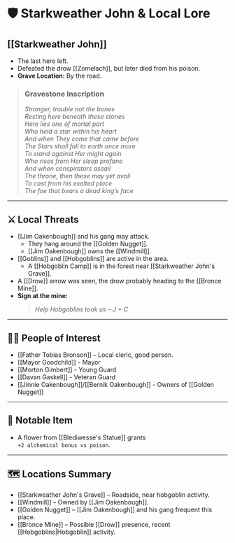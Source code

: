 # 🛡️ Starkweather John & Local Lore

## [[Starkweather John]]
- The last hero left.
- Defeated the drow [[Zomelach]], but later died from his poison.
- **Grave Location:** By the road.

> ### Gravestone Inscription  
> *Stranger, trouble not the bones*  
> *Resting here beneath these stones*  
> *Here lies one of mortal part*  
> *Who held a star within his heart*  
> *And when They come that came before*  
> *The Stars shall fall to earth once more*  
> *To stand against Her might again*  
> *Who rises from Her sleep profane*  
> *And when conspirators assail*  
> *The throne, then these may yet avail*  
> *To cast from his exalted place*  
> *The foe that bears a dead king’s face*

---

## ⚔️ Local Threats

- [[Jim Oakenbough]] and his gang may attack.
  - They hang around the [[Golden Nugget]].
  - [[Jim Oakenbough]] owns the [[Windmill]].
- [[Goblins]] and [[Hobgoblins]] are active in the area.
  - A [[Hobgoblin Camp]] is in the forest near [[Starkweather John's Grave]].
- A [[Drow]] arrow was seen, the drow probably heading to the [[Bronce Mine]].
- **Sign at the mine:**  
  > *Help Hobgoblins took us – J + C*

---

## 🧍‍♂️ People of Interest

- [[Father Tobias Bronson]] – Local cleric, good person.
- [[Mayor Goodchild]] - Mayor
- [[Morton Gimbert]] - Young Guard
- [[Davan Gaskell]] - Veteran Guard
- [[Jinnie Oakenbough]]/[[Bernik Oakenbough]] - Owners of [[Golden Nugget]]

---

## 🌸 Notable Item

- A flower from [[Blediwesse's Statue]] grants  
  `+2 alchemical bonus vs poison`.

---

## 🗺️ Locations Summary

- [[Starkweather John's Grave]] – Roadside, near hobgoblin activity.
- [[Windmill]] – Owned by [[Jim Oakenbough]].
- [[Golden Nugget]] – [[Jim Oakenbough]] and his gang frequent this place.
- [[Bronce Mine]] – Possible [[Drow]] presence, recent [[Hobgoblins|Hobgoblin]] activity.